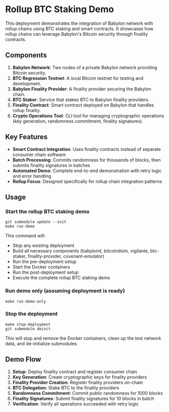 # Rollup BTC Staking Demo

This deployment demonstrates the integration of Babylon network with rollup chains using BTC staking and smart contracts. It showcases how rollup chains can leverage Babylon's Bitcoin security through finality contracts.

## Components

1. **Babylon Network**: Two nodes of a private Babylon network providing Bitcoin security.
2. **BTC Regression Testnet**: A local Bitcoin testnet for testing and development.
3. **Babylon Finality Provider**: A finality provider securing the Babylon chain.
4. **BTC Staker**: Service that stakes BTC to Babylon finality providers.
5. **Finality Contract**: Smart contract deployed on Babylon that handles rollup finality.
6. **Crypto Operations Tool**: CLI tool for managing cryptographic operations (key generation, randomness commitment, finality signatures).

## Key Features

- **Smart Contract Integration**: Uses finality contracts instead of separate consumer chain software
- **Batch Processing**: Commits randomness for thousands of blocks, then submits finality signatures in batches
- **Automated Demo**: Complete end-to-end demonstration with retry logic and error handling
- **Rollup Focus**: Designed specifically for rollup chain integration patterns

## Usage

### Start the rollup BTC staking demo

```shell
git submodule update --init
make run-demo
```

This command will:

- Stop any existing deployment
- Build all necessary components (babylond, bitcoindsim, vigilante, btc-staker, finality-provider, covenant-emulator)
- Run the pre-deployment setup
- Start the Docker containers
- Run the post-deployment setup
- Execute the complete rollup BTC staking demo

### Run demo only (assuming deployment is ready)

```shell
make run-demo-only
```

### Stop the deployment

```shell
make stop-deployment
git submodule deinit
```

This will stop and remove the Docker containers, clean up the test network data, and de-initialize submodules.

## Demo Flow

1. **Setup**: Deploy finality contract and register consumer chain
2. **Key Generation**: Create cryptographic keys for finality providers
3. **Finality Provider Creation**: Register finality providers on-chain
4. **BTC Delegation**: Stake BTC to the finality providers
5. **Randomness Commitment**: Commit public randomness for 1000 blocks
6. **Finality Signatures**: Submit finality signatures for 10 blocks in batch
7. **Verification**: Verify all operations succeeded with retry logic
